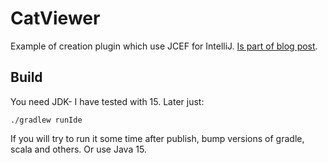 # CatViewer
Example of creation plugin which use JCEF for IntelliJ. [Is part of blog post](https://medium.com/virtuslab/creating-intellij-plugin-with-webview-3b27c3f87aea).

## Build
You need JDK- I have tested with 15.
Later just:
```
./gradlew runIde
```
If you will try to run it some time after publish, bump versions of gradle, scala and others. Or use Java 15.
